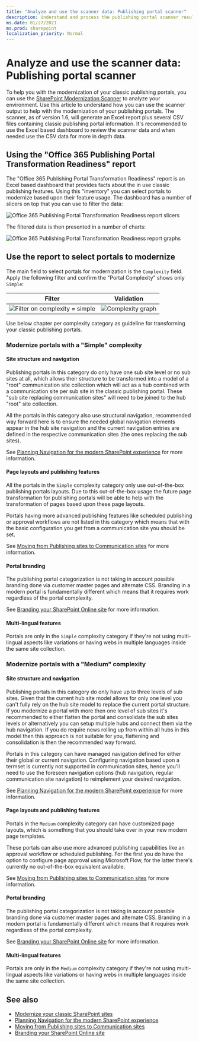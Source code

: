 ```yaml
---
title: "Analyze and use the scanner data: Publishing portal scanner"
description: Understand and process the publishing portal scanner results to help you prepare the modernization of these portals
ms.date: 01/27/2021
ms.prod: sharepoint
localization_priority: Normal
---
```


# Analyze and use the scanner data: Publishing portal scanner

To help you with the modernization of your classic publishing portals, you can use the [SharePoint Modernization Scanner](https://aka.ms/sppnp-modernizationscanner) to analyze your environment. Use this article to understand how you can use the scanner output to help with the modernization of your publishing portals. The scanner, as of version 1.6, will generate an Excel report plus several CSV files containing classic publishing portal information. It's recommended to use the Excel based dashboard to review the scanner data and when needed use the CSV data for more in depth data.

## Using the "Office 365 Publishing Portal Transformation Readiness" report

The "Office 365 Publishing Portal Transformation Readiness" report is an Excel based dashboard that provides facts about the in use classic publishing features. Using this "inventory" you can select portals to modernize based upon their feature usage. The dashboard has a number of slicers on top that you can use to filter the data:

![Office 365 Publishing Portal Transformation Readiness report slicers](media/modernize/publishingscanner_slicers.png)

The filtered data is then presented in a number of charts:

![Office 365 Publishing Portal Transformation Readiness report graphs](media/modernize/publishingscanner_graphs.png)

## Use the report to select portals to modernize

The main field to select portals for modernization is the `Complexity` field. Apply the following filter and confirm the "Portal Complexity" shows only `Simple`:

Filter | Validation
---------|----------
![Filter on complexity = simple](media/modernize/publishingscanner_simple_1.png) | ![Complexity graph](media/modernize/publishingscanner_simple_2.png)

Use below chapter per complexity category as guideline for transforming your classic publishing portals.

### Modernize portals with a "Simple" complexity

#### Site structure and navigation

Publishing portals in this category do only have one sub site level or no sub sites at all, which allows their structure to be transformed into a model of a "root" communication site collection which will act as a hub combined with a communication site per sub site in the classic publishing portal. These "sub site replacing communication sites" will need to be joined to the hub "root" site collection.

All the portals in this category also use structural navigation, recommended way forward here is to ensure the needed global navigation elements appear in the hub site navigation and the current navigation entries are defined in the respective communication sites (the ones replacing the sub sites).

See [Planning Navigation for the modern SharePoint experience](https://docs.microsoft.com/sharepoint/plan-navigation-modern-experience) for more information.

#### Page layouts and publishing features

All the portals in the  `Simple` complexity category only use out-of-the-box publishing portals layouts. Due to this out-of-the-box usage the future page transformation for publishing portals will be able to help with the transformation of pages based upon these page layouts.

Portals having more advanced publishing features like scheduled publishing or approval workflows are not listed in this category which means that with the basic configuration you get from a communication site you should be set.

See [Moving from Publishing sites to Communication sites](https://docs.microsoft.com/sharepoint/publishing-sites-classic-to-modern-experience) for more information.

#### Portal branding

The publishing portal categorization is not taking in account possible branding done via customer master pages and alternate CSS. Branding in a modern portal is fundamentally different which means that it requires work regardless of the portal complexity.

See [Branding your SharePoint Online site](https://docs.microsoft.com/sharepoint/branding-sharepoint-online-sites-modern-experience) for more information.

#### Multi-lingual features

Portals are only in the `Simple` complexity category if they're not using multi-lingual aspects like variations or having webs in multiple languages inside the same site collection.

### Modernize portals with a "Medium" complexity

#### Site structure and navigation

Publishing portals in this category do only have up to three levels of sub sites. Given that the current hub site model allows for only one level you can't fully rely on the hub site model to replace the current portal structure. If you modernize a portal with more then one level of sub sites it's recommended to either flatten the portal and consolidate the sub sites levels or alternatively you can setup multiple hubs and connect them via the hub navigation. If you do require news rolling up from within all hubs in this model then this approach is not suitable for you, flattening and consolidation is then the recommended way forward.

Portals in this category can have managed navigation defined for either their global or current navigation. Configuring navigation based upon a termset is currently not supported in communication sites, hence you'll need to use the foreseen navigation options (hub navigation, regular communication site navigation) to reimplement your desired navigation.

See [Planning Navigation for the modern SharePoint experience](https://docs.microsoft.com/sharepoint/plan-navigation-modern-experience) for more information.

#### Page layouts and publishing features

Portals in the `Medium` complexity category can have customized page layouts, which is something that you should take over in your new modern page templates.

These portals can also use more advanced publishing capabilities like an approval workflow or scheduled publishing. For the first you do have the option to configure page approval using Microsoft Flow, for the latter there's currently no out-of-the-box equivalent available.

See [Moving from Publishing sites to Communication sites](https://docs.microsoft.com/sharepoint/publishing-sites-classic-to-modern-experience) for more information.

#### Portal branding

The publishing portal categorization is not taking in account possible branding done via customer master pages and alternate CSS. Branding in a modern portal is fundamentally different which means that it requires work regardless of the portal complexity.

See [Branding your SharePoint Online site](https://docs.microsoft.com/sharepoint/branding-sharepoint-online-sites-modern-experience) for more information.

#### Multi-lingual features

Portals are only in the `Medium` complexity category if they're not using multi-lingual aspects like variations or having webs in multiple languages inside the same site collection.

## See also

- [Modernize your classic SharePoint sites](modernize-classic-sites.md)
- [Planning Navigation for the modern SharePoint experience](https://docs.microsoft.com/sharepoint/plan-navigation-modern-experience)
- [Moving from Publishing sites to Communication sites](https://docs.microsoft.com/sharepoint/publishing-sites-classic-to-modern-experience)
- [Branding your SharePoint Online site](https://docs.microsoft.com/sharepoint/branding-sharepoint-online-sites-modern-experience)
